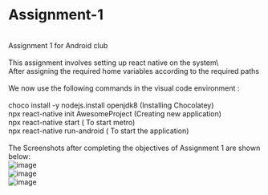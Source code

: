 # Assignment-1
\
Assignment 1 for Android club\
\
This assignment involves setting up react native on the system\ 
\
After assigning the required home variables according to the required paths\
\
We now use the following commands in the visual code environment :\
\
choco install -y nodejs.install openjdk8 (Installing Chocolatey)\
npx react-native init AwesomeProject (Creating new application)\
npx react-native start ( To start metro)\
npx react-native run-android ( To start the application)\
\
The Screenshots after completing the objectives of Assignment 1 are shown below:
\
![image](https://user-images.githubusercontent.com/84237347/123507698-6bf44900-d688-11eb-90d4-fa7743026cd7.png)
\
![image](https://user-images.githubusercontent.com/84237347/123507633-1d46af00-d688-11eb-874a-ded3148be484.png)
\
![image](https://user-images.githubusercontent.com/84237347/123507657-33ed0600-d688-11eb-91c2-72a1e4eb13cb.png)
